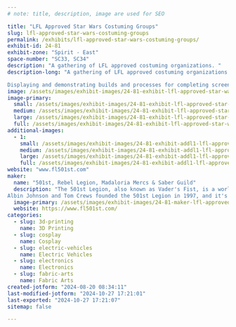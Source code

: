 ```yaml
---
# note: title, description, image are used for SEO

title: "LFL Approved Star Wars Costuming Groups"
slug: lfl-approved-star-wars-costuming-groups
permalink: /exhibits/lfl-approved-star-wars-costuming-groups/
exhibit-id: 24-81
exhibit-zone: "Spirit - East"
space-number: "SC33, SC34"
description: "A gathering of LFL approved costuming organizations. "
description-long: "A gathering of LFL approved costuming organizations including, 501st Legion, Rebel Legion, Mandalorian Mercs, Southern R2 Builders, Saber Guild and Dark Empire.  

Displaying and demonstrating builds and processes for completing screen accurate approvable Star Wars Costumes. "
image: /assets/images/exhibit-images/24-81-exhibit-lfl-approved-star-wars-costuming-groups-received-1553459032193629-large.jpeg
image-primary: 
  small: /assets/images/exhibit-images/24-81-exhibit-lfl-approved-star-wars-costuming-groups-received-1553459032193629-small.jpeg
  medium: /assets/images/exhibit-images/24-81-exhibit-lfl-approved-star-wars-costuming-groups-received-1553459032193629-medium.jpeg
  large: /assets/images/exhibit-images/24-81-exhibit-lfl-approved-star-wars-costuming-groups-received-1553459032193629-large.jpeg
  full: /assets/images/exhibit-images/24-81-exhibit-lfl-approved-star-wars-costuming-groups-received-1553459032193629-full.jpeg
additional-images: 
  - 1:
    small: /assets/images/exhibit-images/24-81-exhibit-addl1-lfl-approved-star-wars-costuming-groups-44-received-1553459032193629-1734-small.jpeg
    medium: /assets/images/exhibit-images/24-81-exhibit-addl1-lfl-approved-star-wars-costuming-groups-44-received-1553459032193629-1734-medium.jpeg
    large: /assets/images/exhibit-images/24-81-exhibit-addl1-lfl-approved-star-wars-costuming-groups-44-received-1553459032193629-1734-large.jpeg
    full: /assets/images/exhibit-images/24-81-exhibit-addl1-lfl-approved-star-wars-costuming-groups-44-received-1553459032193629-1734-full.jpeg
website: "www.fl501st.com"
maker: 
  name: "501st, Rebel Legion, Madaloria Mercs & Saber Guild"
  description: "The 501st Legion, also known as Vader's Fist, is a worldwide organization of Star Wars fans who make and wear screen-accurate costumes of characters from the Star Wars universe. The organization's mission is to promote interest in Star Wars by creating and wearing costumes of Imperial stormtroopers, Sith Lords, clone troopers, bounty hunters, and other villains. The 501st Legion is often seen at Star Wars-related events and charity events like Toys for Tots and MDA Telethons. 
Albin Johnson and Tom Crews founded the 501st Legion in 1997, and it's made up entirely of volunteers. The organization has chapters in the United States and 59 other countries. The 501st Legion has forums where members can post tips and tricks, share information about current developments, and host Work in Progress posts about other members' costumes"
  image-primary: /assets/images/exhibit-images/24-81-maker-lfl-approved-star-wars-costuming-groups-img-20240820-081019-medium.jpg
  website: https://www.fl501st.com/
categories: 
  - slug: 3d-printing
    name: 3D Printing
  - slug: cosplay
    name: Cosplay
  - slug: electric-vehicles
    name: Electric Vehicles
  - slug: electronics
    name: Electronics
  - slug: fabric-arts
    name: Fabric Arts
created-jotform: "2024-08-20 08:34:11"
last-modified-jotform: "2024-10-27 17:21:01"
last-exported: "2024-10-27 17:21:07"
sitemap: false

---
```

